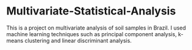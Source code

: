 # Multivariate-Statistical-Analysis

This is a project on multivariate analysis of soil samples in Brazil.
I used machine learning techniques such as principal component analysis, k-means clustering and linear discriminant analysis.
